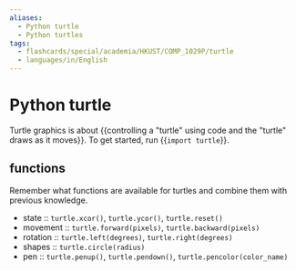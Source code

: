 ```yaml
---
aliases:
  - Python turtle
  - Python turtles
tags:
  - flashcards/special/academia/HKUST/COMP_1029P/turtle
  - languages/in/English
---
```


# Python turtle

Turtle graphics is about {{controlling a "turtle" using code and the "turtle" draws as it moves}}. To get started, run {{`import turtle`}}.

## functions

Remember what functions are available for turtles and combine them with previous knowledge.

- state :: `turtle.xcor()`, `turtle.ycor()`, `turtle.reset()`
- movement :: `turtle.forward(pixels)`, `turtle.backward(pixels)`
- rotation :: `turtle.left(degrees)`, `turtle.right(degrees)`
- shapes :: `turtle.circle(radius)`
- pen :: `turtle.penup()`, `turtle.pendown()`, `turtle.pencolor(color_name)`
